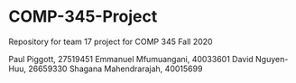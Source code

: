 # COMP-345-Project
Repository for team 17 project for COMP 345 Fall 2020


Paul Piggott, 27519451
Emmanuel Mfumuangani, 40033601
David Nguyen-Huu, 26659330
Shagana Mahendrarajah, 40015699

